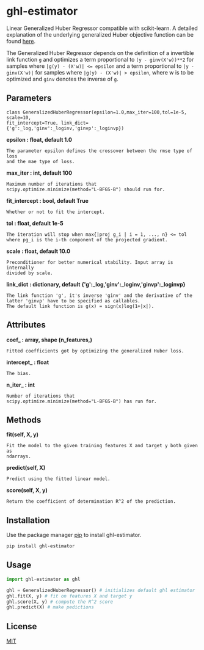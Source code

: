 # ghl-estimator

Linear Generalized Huber Regressor compatible with scikit-learn. A detailed 
explanation of the underlying generalized Huber objective function can be found
[here](https://towardsdatascience.com/generalized-huber-regression-505afaff24c).

The Generalized Huber Regressor depends on the definition of a invertible link function ``g`` and optimizes a term proportional to 
``(y - ginv(X'w))**2`` for samples where 
``|g(y) - (X'w)| <= epsilon`` and a term proportional to 
``|y - ginv(X'w)|`` for samples where 
``|g(y) - (X'w)| > epsilon``, where w is to be optimized and ``ginv`` denotes the inverse of ``g``.  

Parameters
----------

    class GeneralizedHuberRegressor(epsilon=1.0,max_iter=100,tol=1e-5, scale=10,
    fit_intercept=True, link_dict={'g':_log,'ginv':_loginv,'ginvp':_loginvp})

**epsilon : float, default 1.0**

    The parameter epsilon defines the crossover between the rmse type of loss 
    and the mae type of loss.  
**max_iter : int, default 100**

    Maximum number of iterations that
    scipy.optimize.minimize(method="L-BFGS-B") should run for.
**fit_intercept : bool, default True**

    Whether or not to fit the intercept.
**tol : float, default 1e-5**

    The iteration will stop when max{|proj g_i | i = 1, ..., n} <= tol
    where pg_i is the i-th component of the projected gradient.
**scale : float, default 10.0**

    Preconditioner for better numerical stability. Input array is internally 
    divided by scale.
**link_dict : dictionary, default {'g':_log,'ginv':_loginv,'ginvp':_loginvp}**

    The link function 'g', it's inverse 'ginv' and the derivative of the 
    latter 'ginvp' have to be specified as callables. 
    The default link function is g(x) = sign(x)log(1+|x|).              
Attributes
----------
**coef_ : array, shape (n_features,)**

    Fitted coefficients got by optimizing the generalized Huber loss.
**intercept_ : float**
    
    The bias.
**n_iter_ : int**
    
    Number of iterations that
    scipy.optimize.minimize(method="L-BFGS-B") has run for.
Methods
----------
**fit(self, X, y)**

    Fit the model to the given training features X and target y both given as 
    ndarrays.

**predict(self, X)**

    Predict using the fitted linear model.

**score(self, X, y)**

    Return the coefficient of determination R^2 of the prediction.
## Installation

Use the package manager [pip](https://pip.pypa.io/en/stable/) to install ghl-estimator.

```bash
pip install ghl-estimator
```

## Usage

```python
import ghl-estimator as ghl

ghl = GeneralizedHuberRegressor() # initializes default ghl estimator 
ghl.fit(X, y) # fit on features X and target y
ghl.score(X, y) # compute the R^2 score
ghl.predict(X) # make pedictions
``` 

## License
[MIT](https://choosealicense.com/licenses/mit/)